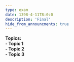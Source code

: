 ```yaml
---
type: exam
date: 1398-4-11T8:0:0
description: 'Final'
hide_from_announcments: true
---
```

**Topics:**
**<br> - Topic 1**
**<br> - Topic 2**
**<br> - Topic 3**
